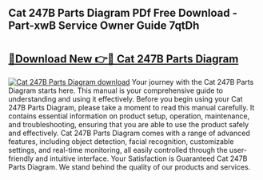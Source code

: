 ## Cat 247B Parts Diagram PDf Free Download - Part-xwB Service Owner Guide 7qtDh

# <h2><a href="http://dfmo7k.blite.top/?on=Cat+247B+Parts+Diagram">🔗Download New 👉🔴 Cat 247B Parts Diagram</a></h2>

[![Cat 247B Parts Diagram download](https://i.imgur.com/lujVjoI.png)](http://dfmo7k.blite.top/?on=Cat+247B+Parts+Diagram)
Your journey with the Cat 247B Parts Diagram starts here. This manual is your comprehensive guide to understanding and using it effectively. Before you begin using your Cat 247B Parts Diagram, please take a moment to read this manual carefully. It contains essential information on product setup, operation, maintenance, and troubleshooting, ensuring that you are able to use the product safely and effectively. Cat 247B Parts Diagram comes with a range of advanced features, including object detection, facial recognition, customizable settings, and real-time monitoring, all easily controlled through the user-friendly and intuitive interface. Your Satisfaction is Guaranteed Cat 247B Parts Diagram. We stand behind the quality of our products and services.
